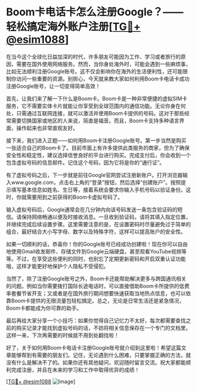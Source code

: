 # Boom卡电话卡怎么注册Google？——轻松搞定海外账户注册[[TG💪+ @esim1088](https://t.me/s/esim1088)]

在当今这个全球化日益加深的时代，许多朋友可能因为工作、学习或者旅行的原因，需要在国外使用网络服务。然而，当你身处海外时，可能会遇到一些麻烦事，比如无法顺利注册Google账号。这不仅会影响你在海外的生活便利性，还可能限制你访问一些重要的资源。别担心，今天就来教大家如何利用Boom卡电话卡成功注册Google账号，让一切变得简单高效！

首先，让我们来了解一下什么是Boom卡。Boom卡是一种非常便捷的虚拟SIM卡服务，它不需要实体卡片就能让你享受到全球范围内的通信功能。无论你身在何处，只需通过互联网连接，就可以激活并使用Boom卡提供的号码。这对于那些经常需要切换国家或地区的人来说，简直是福音。而且，Boom卡支持多种语言界面，操作起来也非常直观友好。

接下来，我们进入正题——如何用Boom卡注册Google账号。第一步当然是购买一张适合自己的Boom卡了。目前市面上有许多提供此类服务的商家，但为了确保安全性和稳定性，建议选择信誉良好的平台进行购买。完成支付后，你会收到一个包含虚拟号码的信息邮件。记住这个号码，因为它将是你的“通行证”。

有了虚拟号码之后，下一步就是前往Google官网尝试注册新账户。打开浏览器输入www.google.com，点击右上角的“登录”按钮，然后选择“创建账户”。按照提示填写基本信息如姓名、生日等，接着系统会要求你输入手机号码以验证身份。这时，你就需要用到之前获得的Boom卡虚拟号码了。

输入虚拟号码后，Google通常会在几分钟内向该号码发送一条包含验证码的短信。请保持网络畅通以便及时接收消息。一旦收到验证码，请将其填入指定位置，并继续完成后续设置步骤。这里需要注意的是，在设置密码时尽量避免过于简单的组合，最好结合大小写字母、数字以及特殊字符，这样可以提高账户的安全性。

如果一切顺利的话，恭喜你！你的Google账号已经成功创建啦！现在你可以自由地使用Gmail收发邮件、存储文件到Google云端硬盘，甚至观看YouTube视频等等。不过，在享受这些便利的同时，也别忘了定期更新密码和开启双重认证功能哦，这样才能更好地保护个人隐私不受侵犯。

当然了，除了注册Google账号之外，Boom卡还能帮助解决更多与跨国通讯相关的问题。例如当你需要拨打国际长途电话时，可以直接借助Boom卡所提供的低费率套餐节省开支；又或者是在国外旅行期间想要快速获取当地热点信息，也可以依靠Boom卡提供的无限流量包轻松搞定。总之，无论是日常生活还是紧急情况，Boom卡都能成为你可靠的助手。

最后再给大家分享一个小技巧：如果你觉得自己记忆力不太好，每次都需要查找之前的购买记录才能找到虚拟号码的话，不妨将相关信息保存在一个专门的文档里。这样一来，下次再需要的时候就不用到处翻找啦！

好了，关于如何用Boom卡电话卡注册Google账号就介绍到这里啦！希望这篇文章能够帮到有需要的朋友们。记住，无论遇到什么困难，只要掌握正确的方法，就没有什么是解决不了的。如果你还有其他疑问，欢迎随时留言交流。祝大家都能顺利完成注册，并且在未来的学习和工作中取得优异的成绩！

[[TG💪+ @esim1088](https://t.me/s/esim1088) ![Image](https://i.postimg.cc/4NQfJmqS/Snipaste-2025-05-13-00-14-12.png)]